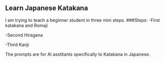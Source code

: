 ## Learn Japanese Katakana

I am trying to teach a beginner student in three mini steps.
###Steps:
-First katakana and Romaji

-Second Hiragana

-Third Kanji

The prompts are for AI asstitants specifically to Katakana in Japanese.